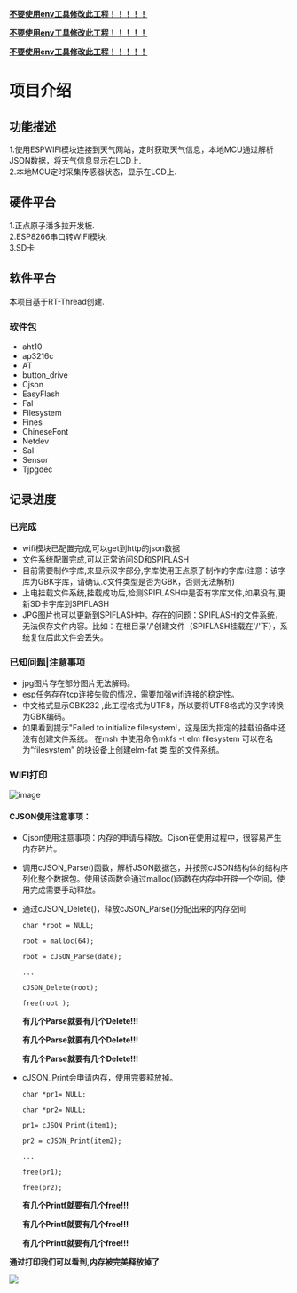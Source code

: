 

**<u>不要使用env工具修改此工程！！！！！</u>**

**<u>不要使用env工具修改此工程！！！！！</u>**

**<u>不要使用env工具修改此工程！！！！！</u>**





# 项目介绍 

## 功能描述  

  1.使用ESPWIFI模块连接到天气网站，定时获取天气信息，本地MCU通过解析JSON数据，将天气信息显示在LCD上.  
  2.本地MCU定时采集传感器状态，显示在LCD上.

## 硬件平台

  1.正点原子潘多拉开发板.  
  2.ESP8266串口转WIFI模块.  
  3.SD卡

## 软件平台

  本项目基于RT-Thread创建.  

### 软件包

* aht10
* ap3216c
* AT
* button_drive
* Cjson
* EasyFlash
* Fal
* Filesystem
* Fines
* ChineseFont
* Netdev
* Sal
* Sensor
* Tjpgdec

## 记录进度  

### 已完成

- wifi模块已配置完成,可以get到http的json数据  
- 文件系统配置完成,可以正常访问SD和SPIFLASH
- 目前需要制作字库,来显示汉字部分,字库使用正点原子制作的字库(注意：该字库为GBK字库，请确认.c文件类型是否为GBK，否则无法解析)
- 上电挂载文件系统,挂载成功后,检测SPIFLASH中是否有字库文件,如果没有,更新SD卡字库到SPIFLASH
- JPG图片也可以更新到SPIFLASH中。存在的问题：SPIFLASH的文件系统，无法保存文件内容。比如：在根目录'/'创建文件（SPIFLASH挂载在'/'下），系统复位后此文件会丢失。

### 已知问题|注意事项

* jpg图片存在部分图片无法解码。
* esp任务存在tcp连接失败的情况，需要加强wifi连接的稳定性。
* 中文格式显示GBK232 ,此工程格式为UTF8，所以要将UTF8格式的汉字转换为GBK编码。
* 如果看到提示"Failed to initialize filesystem!，这是因为指定的挂载设备中还没有创建文件系统。
  在msh 中使用命令mkfs -t elm filesystem 可以在名为“filesystem” 的块设备上创建elm-fat 类
  型的文件系统。

### WIFI打印
![image](https://github.com/liukang96/wifi_weather/blob/liukang-branch/picture/URL.JPG)



#### CJSON使用注意事项：

* Cjson使用注意事项：内存的申请与释放。Cjson在使用过程中，很容易产生内存碎片。

* 调用cJSON_Parse()函数，解析JSON数据包，并按照cJSON结构体的结构序列化整个数据包。使用该函数会通过malloc()函数在内存中开辟一个空间，使用完成需要手动释放。

* 通过cJSON_Delete()，释放cJSON_Parse()分配出来的内存空间 

  `char *root = NULL;`

  `root = malloc(64);`

  `root = cJSON_Parse(date);`

     `...`

  `cJSON_Delete(root);`

  `free(root );`

  **有几个Parse就要有几个Delete!!!**

  **有几个Parse就要有几个Delete!!!**

  **有几个Parse就要有几个Delete!!!**

  

* cJSON_Print会申请内存，使用完要释放掉。

  `char *pr1= NULL;`

  `char *pr2= NULL;`

  `pr1= cJSON_Print(item1);`

  `pr2 = cJSON_Print(item2);`

  `...`

  `free(pr1);`

  `free(pr2);`

  **有几个Printf就要有几个free!!!**

  **有几个Printf就要有几个free!!!**

  **有几个Printf就要有几个free!!!**

**通过打印我们可以看到,内存被完美释放掉了**

![](C:\Users\rtt_liukang\Desktop\1234.JPG)